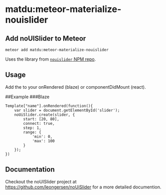 # matdu:meteor-materialize-nouislider

## Add noUISlider to Meteor

`meteor add matdu:meteor-materialize-nouislider`

Uses the library from <a href="https://www.npmjs.com/package/nouislider" target="_blank">`nouislider` NPM repo</a>.

## Usage

Add the to your onRendered (blaze) or componentDidMount (react).

##Example
###Blaze
```
Template["name"].onRendered(function(){
	var slider = document.getElementById('slider');
	noUiSlider.create(slider, {
		start: [20, 80],
		connect: true,
		step: 1,
		range: {
			'min': 0,
			'max': 100
		}
	});
})
```

## Documentation

Checkout the noUISlider project at <a href="https://github.com/leongersen/noUiSlider" target="_blank">https://github.com/leongersen/noUiSlider</a> for a more detailed documention.
